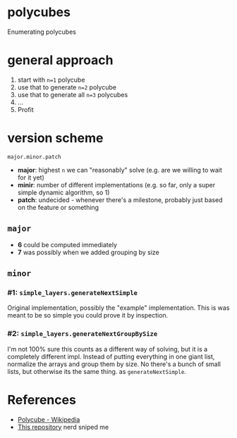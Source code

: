 # polycubes

Enumerating polycubes

# general approach

1. start with `n=1` polycube
1. use that to generate `n=2` polycube
1. use that to generate all `n=3` polycubes
1. …
1. Profit

# version scheme

`major.minor.patch`
 - **major**: highest `n` we can "reasonably" solve (e.g. are we willing to wait for it yet)
 - **minir**: number of different implementations (e.g. so far, only a super simple dynamic algorithm, so 1)
 - **patch**: undecided - whenever there's a milestone, probably just based on the feature or something

## `major`
- **6** could be computed immediately
- **7** was possibly when we added grouping by size

## `minor`

### **#1:** `simple_layers.generateNextSimple`

Original implementation, possibly the "example" implementation. This is was meant to be so simple you could prove it by inspection.

### **#2:** `simple_layers.generateNextGroupBySize`

I'm not 100% sure this counts as a different way of solving, but it is a completely different impl. Instead of putting everything in one giant list, normalize the arrays and group them by size. No there's a bunch of small lists, but otherwise its the same thing. as `generateNextSimple`.

# References
- [Polycube - Wikipedia](https://en.wikipedia.org/wiki/Polycube)
- [This repository](https://github.com/mikepound/cubes/) nerd sniped me
